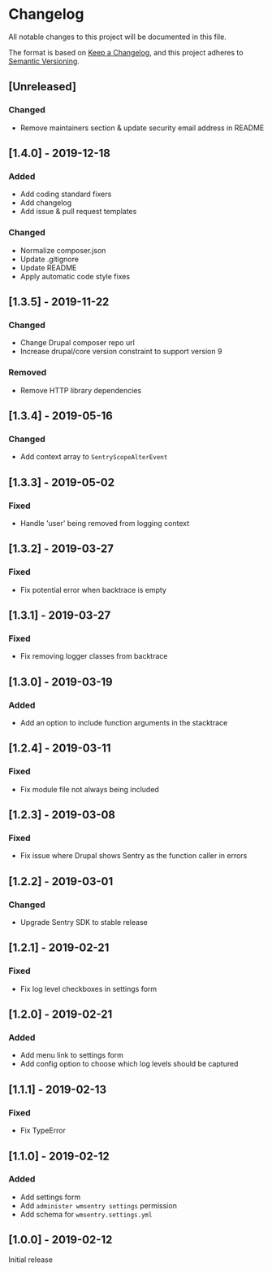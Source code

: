 # Changelog
All notable changes to this project will be documented in this file.

The format is based on [Keep a Changelog](https://keepachangelog.com/en/1.0.0/),
and this project adheres to [Semantic Versioning](https://semver.org/spec/v2.0.0.html).

## [Unreleased]
### Changed
- Remove maintainers section & update security email address in README

## [1.4.0] - 2019-12-18
### Added
- Add coding standard fixers
- Add changelog
- Add issue & pull request templates

### Changed
- Normalize composer.json
- Update .gitignore
- Update README
- Apply automatic code style fixes

## [1.3.5] - 2019-11-22
### Changed
- Change Drupal composer repo url
- Increase drupal/core version constraint to support version 9

### Removed
- Remove HTTP library dependencies

## [1.3.4] - 2019-05-16
### Changed
- Add context array to `SentryScopeAlterEvent`

## [1.3.3] - 2019-05-02
### Fixed
- Handle 'user' being removed from logging context

## [1.3.2] - 2019-03-27
### Fixed
- Fix potential error when backtrace is empty

## [1.3.1] - 2019-03-27
### Fixed
- Fix removing logger classes from backtrace

## [1.3.0] - 2019-03-19
### Added
- Add an option to include function arguments in the stacktrace

## [1.2.4] - 2019-03-11
### Fixed
- Fix module file not always being included

## [1.2.3] - 2019-03-08
### Fixed
- Fix issue where Drupal shows Sentry as the function caller in errors

## [1.2.2] - 2019-03-01
### Changed
- Upgrade Sentry SDK to stable release

## [1.2.1] - 2019-02-21
### Fixed
- Fix log level checkboxes in settings form

## [1.2.0] - 2019-02-21
### Added
- Add menu link to settings form
- Add config option to choose which log levels should be captured

## [1.1.1] - 2019-02-13
### Fixed
- Fix TypeError

## [1.1.0] - 2019-02-12
### Added
- Add settings form
- Add `administer wmsentry settings` permission
- Add schema for `wmsentry.settings.yml`

## [1.0.0] - 2019-02-12
Initial release
